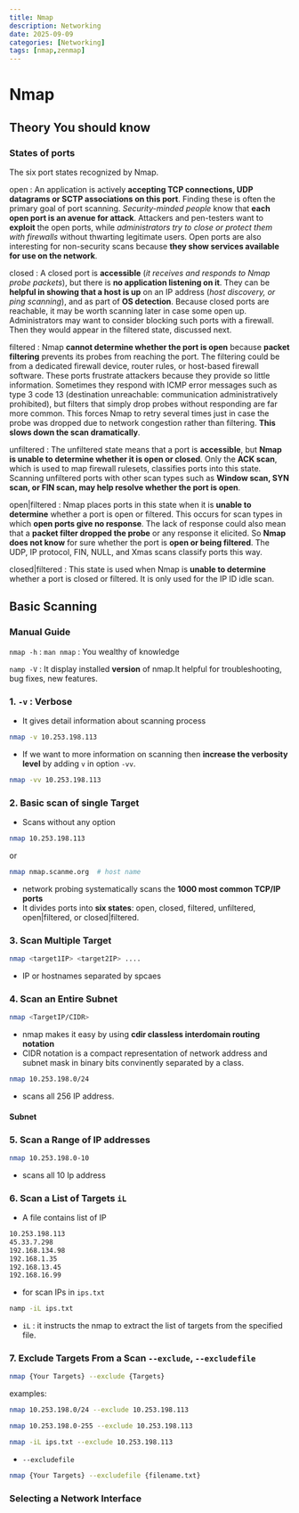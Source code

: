 ```yaml
---
title: Nmap 
description: Networking
date: 2025-09-09
categories: [Networking]
tags: [nmap,zenmap] 
---
```


# Nmap

## Theory You should know

### States of ports

The six port states recognized by Nmap.

open
: 
An application is actively **accepting TCP connections, UDP datagrams or SCTP associations on this port**. Finding these is often the primary goal of port scanning. *Security-minded people* know that **each open port is an avenue for attack**. Attackers and pen-testers want to **exploit** the open ports, while *administrators try to close or protect them with firewalls* without thwarting legitimate users. Open ports are also interesting for non-security scans because **they show services available for use on the network**.

closed
: 
A closed port is **accessible** (*it receives and responds to Nmap probe packets*), but there is **no application listening on it**. They can be **helpful in showing that a host is up** on an IP address (*host discovery, or ping scanning*), and as part of **OS detection**. Because closed ports are reachable, it may be worth scanning later in case some open up. Administrators may want to consider blocking such ports with a firewall. Then they would appear in the filtered state, discussed next.

filtered
: 
Nmap **cannot determine whether the port is open** because **packet filtering** prevents its probes from reaching the port. The filtering could be from a dedicated firewall device, router rules, or host-based firewall software. These ports frustrate attackers because they provide so little information. Sometimes they respond with ICMP error messages such as type 3 code 13 (destination unreachable: communication administratively prohibited), but filters that simply drop probes without responding are far more common. This forces Nmap to retry several times just in case the probe was dropped due to network congestion rather than filtering. **This slows down the scan dramatically**.

unfiltered
: 
The unfiltered state means that a port is **accessible**, but **Nmap is unable to determine whether it is open or closed**. Only the **ACK scan**, which is used to map firewall rulesets, classifies ports into this state. Scanning unfiltered ports with other scan types such as **Window scan, SYN scan, or FIN scan, may help resolve whether the port is open**.</p>

open|filtered
: 
Nmap places ports in this state when it is **unable to determine** whether a port is open or filtered. This occurs for scan types in which **open ports give no response**. The lack of response could also mean that a **packet filter dropped the probe** or any response it elicited. So **Nmap does not know** for sure whether the port is **open or being filtered**. The UDP, IP protocol, FIN, NULL, and Xmas scans classify ports this way.

closed|filtered
: 
This state is used when Nmap is **unable to determine** whether a port is closed or filtered. It is only used for the IP ID idle scan.

## Basic Scanning

### Manual Guide
`nmap -h` : 
`man nmap` : You wealthy of knowledge

`namp -V` : It display installed **version** of nmap.It helpful for troubleshooting, bug fixes, new features.


### 1. `-v` : Verbose
- It gives detail information about scanning process
```bash
nmap -v 10.253.198.113
```
- If we want to more information on scanning then **increase the verbosity level** by adding `v` in option `-vv`.
```bash
nmap -vv 10.253.198.113
```

### 2. Basic scan of single Target

- Scans without any option
```bash
nmap 10.253.198.113
```
or 
```bash
nmap nmap.scanme.org  # host name 
```
- network probing systematically scans the **1000 most common TCP/IP ports** 
- It divides ports into **six states**: open, closed, filtered, unfiltered, open|filtered, or closed|filtered.


### 3. Scan Multiple Target

```bash
nmap <target1IP> <target2IP> ....
```
- IP or hostnames separated by spcaes ` `


### 4. Scan an Entire Subnet

```bash
nmap <TargetIP/CIDR>
```

- nmap makes it easy by using **cdir classless interdomain routing notation**
- CIDR notation is a compact representation of network address and subnet mask in binary bits convinently separated by a class.

```bash
nmap 10.253.198.0/24
```
- scans all 256 IP address.

#### Subnet

### 5. Scan a Range of IP addresses

```bash
nmap 10.253.198.0-10
```
- scans all 10 Ip address

### 6. Scan a List of Targets `iL`

- A file contains list of IP
```ips.txt
10.253.198.113
45.33.7.298
192.168.134.98
192.168.1.35
192.168.13.45
192.168.16.99
```

- for scan IPs in `ips.txt`
```bash
namp -iL ips.txt
```

- `iL` : it instructs the nmap to extract the list of targets from the specified file.

### 7. Exclude Targets From a Scan `--exclude`, `--excludefile`

```bash
nmap {Your Targets} --exclude {Targets}
```

examples:
```bash
nmap 10.253.198.0/24 --exclude 10.253.198.113
```
```bash
nmap 10.253.198.0-255 --exclude 10.253.198.113
```
```bash
nmap -iL ips.txt --exclude 10.253.198.113
```


- `--excludefile`

```bash
nmap {Your Targets} --excludefile {filename.txt}
```

### Selecting a Network Interface